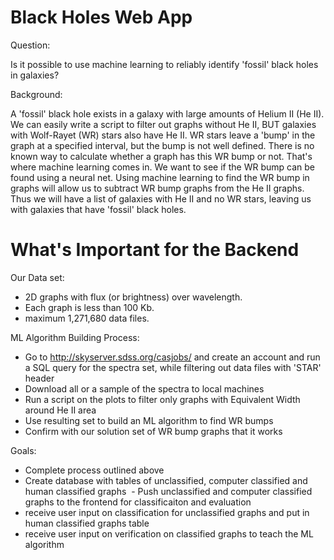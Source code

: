 # Black Holes Web App

Question: 

Is it possible to use machine learning to reliably identify 'fossil' black holes in galaxies?

Background:

A 'fossil' black hole exists in a galaxy with large amounts of Helium II (He II).
We can easily write a script to filter out graphs without He II, BUT galaxies with Wolf-Rayet (WR) stars also have He II.
WR stars leave a 'bump' in the graph at a specified interval, but the bump is not well defined.
There is no known way to calculate whether a graph has this WR bump or not.
That's where machine learning comes in.
We want to see if the WR bump can be found using a neural net.
Using machine learning to find the WR bump in graphs will allow us to subtract WR bump graphs from the He II graphs.
Thus we will have a list of galaxies with He II and no WR stars, leaving us with galaxies that have 'fossil' black holes.

# What's Important for the Backend

Our Data set:

  - 2D graphs with flux (or brightness) over wavelength. 
  - Each graph is less than 100 Kb.
  - maximum 1,271,680 data files.

ML Algorithm Building Process:

  - Go to http://skyserver.sdss.org/casjobs/ and create an account and run a SQL query for the spectra set,
  while filtering out data files with 'STAR' header
  - Download all or a sample of the spectra to local machines
  - Run a script on the plots to filter only graphs with Equivalent Width around He II area
  - Use resulting set to build an ML algorithm to find WR bumps
  - Confirm with our solution set of WR bump graphs that it works

Goals:
  - Complete process outlined above
  - Create database with tables of unclassified, computer classified and human classified graphs
  - Push unclassified and computer classified graphs to the frontend for classificaiton and evaluation
  - receive user input on classification for unclassified graphs and put in human classified graphs table
  - receive user input on verification on classified graphs to teach the ML algorithm
